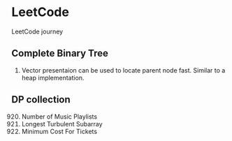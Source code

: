 # LeetCode
LeetCode journey

## Complete Binary Tree
1. Vector presentaion can be used to locate parent node fast.
Similar to a heap implementation.

## DP collection
920. Number of Music Playlists
978. Longest Turbulent Subarray
983. Minimum Cost For Tickets
